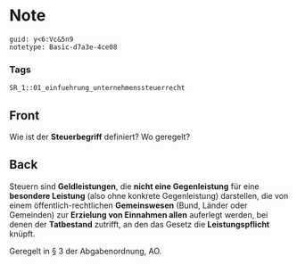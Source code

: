 # Note
```
guid: y<6:Vc&5n9
notetype: Basic-d7a3e-4ce08
```

### Tags
```
SR_1::01_einfuehrung_unternehmenssteuerrecht
```

## Front
Wie ist der <b>Steuerbegriff</b> definiert? Wo geregelt?

## Back
Steuern sind <b>Geldleistungen</b>, die <b>nicht eine
Gegenleistung</b> für eine <b>besondere Leistung</b> (also ohne
konkrete Gegenleistung) darstellen, die von einem
öffentlich-rechtlichen <b>Gemeinswesen</b> (Bund, Länder oder
Gemeinden) zur <b>Erzielung von Einnahmen allen</b> auferlegt
werden, bei denen der <b>Tatbestand</b> zutrifft, an den das Gesetz
die <b>Leistungspflicht</b> knüpft.
<div>
  Geregelt in § 3 der Abgabenordnung, AO.
</div>
